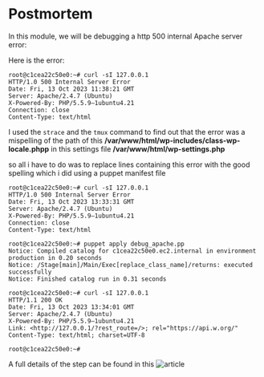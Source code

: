 # Postmortem

In this module, we will be debugging a http 500 internal Apache server error:

Here is the error:
```
root@c1cea22c50e0:~# curl -sI 127.0.0.1
HTTP/1.0 500 Internal Server Error
Date: Fri, 13 Oct 2023 11:38:21 GMT
Server: Apache/2.4.7 (Ubuntu)
X-Powered-By: PHP/5.5.9–1ubuntu4.21
Connection: close
Content-Type: text/html
```

I used the `strace` and the `tmux` command to find out that the error was a mispelling of the path of this **/var/www/html/wp-includes/class-wp-locale.phpp** in this settings file **/var/www/html/wp-settings.php**

so all i have to do was to replace lines containing this error with the good spelling which i did using a puppet manifest file
```
root@c1cea22c50e0:~# curl -sI 127.0.0.1
HTTP/1.0 500 Internal Server Error
Date: Fri, 13 Oct 2023 13:33:31 GMT
Server: Apache/2.4.7 (Ubuntu)
X-Powered-By: PHP/5.5.9–1ubuntu4.21
Connection: close
Content-Type: text/html

root@c1cea22c50e0:~# puppet apply debug_apache.pp
Notice: Compiled catalog for c1cea22c50e0.ec2.internal in environment production in 0.20 seconds
Notice: /Stage[main]/Main/Exec[replace_class_name]/returns: executed successfully
Notice: Finished catalog run in 0.31 seconds

root@c1cea22c50e0:~# curl -sI 127.0.0.1
HTTP/1.1 200 OK
Date: Fri, 13 Oct 2023 13:34:01 GMT
Server: Apache/2.4.7 (Ubuntu)
X-Powered-By: PHP/5.5.9–1ubuntu4.21
Link: <http://127.0.0.1/?rest_route=/>; rel="https://api.w.org/"
Content-Type: text/html; charset=UTF-8

root@c1cea22c50e0:~#
```


A full details of the step can be found in this ![article](https://medium.com/@yan2016tiomene/how-to-fix-the-http-500-internal-apache-server-error-using-strace-and-tmux-2a8f4722667d)
